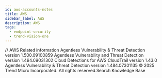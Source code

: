 ```yaml
---
id: aws-accounts-notes
title: AWS
sidebar_label: AWS
description: AWS
tags:
  - endpoint-security
  - trend-vision-one
---
```


/*<![CDATA[*/ $('#title').html($('meta[name=map-description]').attr('content')); /*]]>*/ AWS Related information Agentless Vulnerability & Threat Detection version 1.500.09100859 Agentless Vulnerability and Threat Detection version 1.494.09031302 Cloud Detections for AWS CloudTrail version 1.43.0 Agentless Vulnerability & Threat Detection version 1.484.07301135 © 2025 Trend Micro Incorporated. All rights reserved.Search Knowledge Base